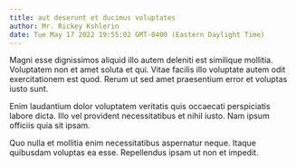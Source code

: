 ```yaml
---
title: aut deserunt et ducimus voluptates
author: Mr. Rickey Kshlerin
date: Tue May 17 2022 19:55:02 GMT-0400 (Eastern Daylight Time)
---
```

Magni esse dignissimos aliquid illo autem deleniti est similique mollitia. Voluptatem non et amet soluta et qui. Vitae facilis illo voluptate autem odit exercitationem est quod. Rerum ut sed amet praesentium error et voluptas iusto sunt.

 Enim laudantium dolor voluptatem veritatis quis occaecati perspiciatis labore dicta. Illo vel provident necessitatibus et nihil iusto. Nam ipsum officiis quia sit ipsam.

 Quo nulla et mollitia enim necessitatibus aspernatur neque. Itaque quibusdam voluptas ea esse. Repellendus ipsam ut non et impedit.
